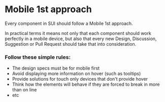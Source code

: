 # Mobile 1st approach

Every component in SUI should follow a Mobile 1st approach.

In practical terms it means not only that each component should work perfectly in a mobile device, but also that every new Design, Discussion, Suggestion or Pull Request should take that into consideration.

### Follow these simple rules:

- The design specs must be for mobile first
- Avoid displaying more information on hover (such as tooltips)
- Provide solutions for touch only devices that don't provide hover
- Think how the elements will behave if they are forced to break in more than on line
- etc